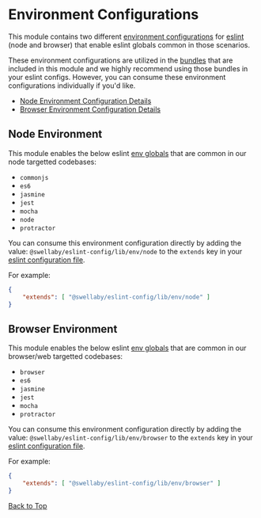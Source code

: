 # Environment Configurations
This module contains two different [environment configurations][eslint-env-url] for [eslint][eslint-url] (node and browser) that enable eslint globals common in those scenarios. 

These environment configurations are utilized in the [bundles][bundles-doc] that are included in this module and we highly recommend using those bundles in your eslint configs. However, you can consume these environment configurations individually if you'd like.

- [Node Environment Configuration Details](#node-environment)
- [Browser Environment Configuration Details](#browser-environment)

## Node Environment
This module enables the below eslint [env globals][eslint-env-url] that are common in our node targetted codebases:

* `commonjs`
* `es6`
* `jasmine`
* `jest`
* `mocha`
* `node`
* `protractor`

You can consume this environment configuration directly by adding the value: `@swellaby/eslint-config/lib/env/node` to the `extends` key in your [eslint configuration file][eslint-config-files-url]. 

For example:
```json
{
    "extends": [ "@swellaby/eslint-config/lib/env/node" ]
}
```

## Browser Environment
This module enables the below eslint [env globals][eslint-env-url] that are common in our browser/web targetted codebases:

* `browser`
* `es6`
* `jasmine`
* `jest`
* `mocha`
* `protractor`

You can consume this environment configuration directly by adding the value: `@swellaby/eslint-config/lib/env/browser` to the `extends` key in your [eslint configuration file][eslint-config-files-url]. 

For example:
```json
{
    "extends": [ "@swellaby/eslint-config/lib/env/browser" ]
}
```

[Back to Top](#environment-configurations)


[bundles-doc]: ./BUNDLES.md
[eslint-url]: https://eslint.org/
[eslint-env-url]: https://eslint.org/docs/user-guide/configuring#specifying-environments
[eslint-config-files-url]: https://eslint.org/docs/user-guide/configuring#using-configuration-files